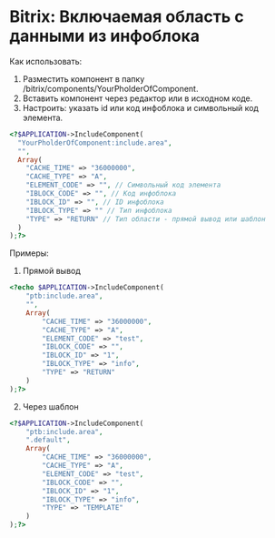 # Bitrix: Включаемая область c данными из инфоблока

Как использовать:

1. Разместить компонент в папку /bitrix/components/YourPholderOfComponent.
2. Вставить компонент через редактор или в исходном коде.
3. Настроить: указать id или код инфоблока и символьный код элемента.

```php
<?$APPLICATION->IncludeComponent(
  "YourPholderOfComponent:include.area",
  "",
  Array(
    "CACHE_TIME" => "36000000",
    "CACHE_TYPE" => "A",
    "ELEMENT_CODE" => "", // Символьный код элемента
    "IBLOCK_CODE" => "", // Код инфоблока
    "IBLOCK_ID" => "", // ID инфоблока
    "IBLOCK_TYPE" => "" // Тип инфоблока
    "TYPE" => "RETURN" // Тип области - прямой вывод или шаблон
  )
);?>
```

Примеры:

1. Прямой вывод
```php
<?echo $APPLICATION->IncludeComponent(
	"ptb:include.area",
	"",
	Array(
		"CACHE_TIME" => "36000000",
		"CACHE_TYPE" => "A",
		"ELEMENT_CODE" => "test",
		"IBLOCK_CODE" => "",
		"IBLOCK_ID" => "1",
		"IBLOCK_TYPE" => "info",
		"TYPE" => "RETURN"
	)
);?>
```

2. Через шаблон
```php
<?$APPLICATION->IncludeComponent(
	"ptb:include.area",
	".default",
	Array(
		"CACHE_TIME" => "36000000",
		"CACHE_TYPE" => "A",
		"ELEMENT_CODE" => "test",
		"IBLOCK_CODE" => "",
		"IBLOCK_ID" => "1",
		"IBLOCK_TYPE" => "info",
		"TYPE" => "TEMPLATE"
	)
);?>
```
